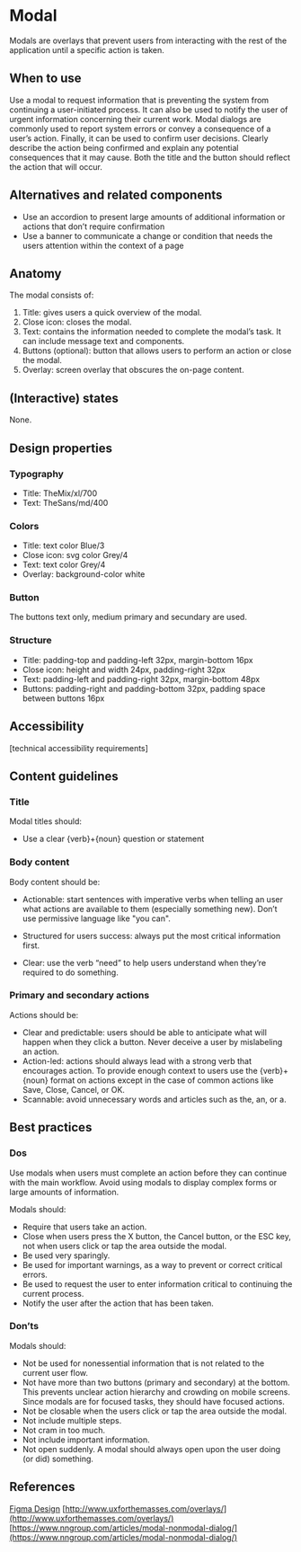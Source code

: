# Modal

Modals are overlays that prevent users from interacting with the rest of the application until a specific action is taken.

## When to use

Use a modal to request information that is preventing the system from continuing a user-initiated process. It can also be used to notify the user of urgent information concerning their current work. Modal dialogs are commonly used to report system errors or convey a consequence of a user’s action. Finally, it can be used to confirm user decisions. Clearly describe the action being confirmed and explain any potential consequences that it may cause. Both the title and the button should reflect the action that will occur.

## Alternatives and related components

- Use an accordion to present large amounts of additional information or actions that don’t require confirmation
- Use a banner to communicate a change or condition that needs the users attention within the context of a page

## Anatomy

The modal consists of:

1. Title: gives users a quick overview of the modal.
2. Close icon: closes the modal.
3. Text: contains the information needed to complete the modal’s task. It can include message text and components.
4. Buttons (optional): button that allows users to perform an action or close the modal.
5. Overlay: screen overlay that obscures the on-page content.

## (Interactive) states

None.

## Design properties

### Typography

- Title: TheMix/xl/700
- Text: TheSans/md/400

### Colors

- Title: text color Blue/3
- Close icon: svg color Grey/4
- Text: text color Grey/4
- Overlay: background-color white

### Button

The buttons text only, medium primary and secundary are used.

### Structure

- Title: padding-top and padding-left 32px, margin-bottom 16px
- Close icon: height and width 24px, padding-right 32px
- Text: padding-left and padding-right 32px, margin-bottom 48px
- Buttons: padding-right and padding-bottom 32px, padding space between buttons 16px

## Accessibility

[technical accessibility requirements]

## Content guidelines

### Title

Modal titles should:

- Use a clear {verb}+{noun} question or statement

### Body content

Body content should be:

- Actionable: start sentences with imperative verbs when telling an user what actions are available to them (especially something new). Don’t use permissive language like "you can".

- Structured for users success: always put the most critical information first.
- Clear: use the verb “need” to help users understand when they’re required to do something.

### Primary and secondary actions

Actions should be:

- Clear and predictable: users should be able to anticipate what will happen when they click a button. Never deceive a user by mislabeling an action.
- Action-led: actions should always lead with a strong verb that encourages action. To provide enough context to users use the {verb}+{noun} format on actions except in the case of common actions like Save, Close, Cancel, or OK.
- Scannable: avoid unnecessary words and articles such as the, an, or a.

## Best practices

### Dos

Use modals when users must complete an action before they can continue with the main workflow. Avoid using modals to display complex forms or large amounts of information.

Modals should:

- Require that users take an action.
- Close when users press the X button, the Cancel button, or the ESC key, not when users click or tap the area outside the modal.
- Be used very sparingly.
- Be used for important warnings, as a way to prevent or correct critical errors.
- Be used to request the user to enter information critical to continuing the current process.
- Notify the user after the action that has been taken.

### Don’ts

Modals should:

- Not be used for nonessential information that is not related to the current user flow.
- Not have more than two buttons (primary and secondary) at the bottom. This prevents unclear action hierarchy and crowding on mobile screens. Since modals are for focused tasks, they should have focused actions.
- Not be closable when the users click or tap the area outside the modal.
- Not include multiple steps.
- Not cram in too much.
- Not include important information.
- Not open suddenly. A modal should always open upon the user doing (or did) something.

## References

[Figma Design](https://www.figma.com/file/JpoY3waVoQGlLQzQXTL9nn/Design-System---Gemeente-Den-Haag?node-id=0%3A1)
[http://www.uxforthemasses.com/overlays/](http://www.uxforthemasses.com/overlays/)
[https://www.nngroup.com/articles/modal-nonmodal-dialog/](https://www.nngroup.com/articles/modal-nonmodal-dialog/)
